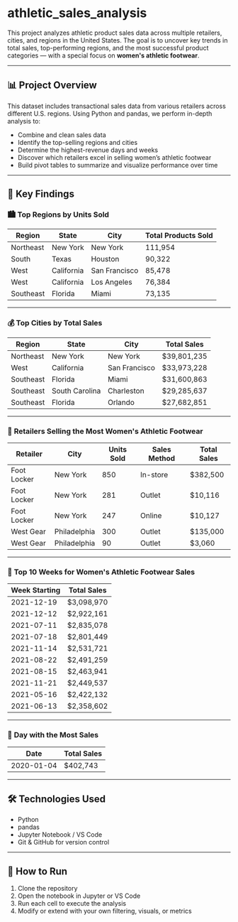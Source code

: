 # athletic_sales_analysis

This project analyzes athletic product sales data across multiple retailers, cities, and regions in the United States. The goal is to uncover key trends in total sales, top-performing regions, and the most successful product categories — with a special focus on **women's athletic footwear**.

---

## 📊 Project Overview

This dataset includes transactional sales data from various retailers across different U.S. regions. Using Python and pandas, we perform in-depth analysis to:

- Combine and clean sales data  
- Identify the top-selling regions and cities  
- Determine the highest-revenue days and weeks  
- Discover which retailers excel in selling women’s athletic footwear  
- Build pivot tables to summarize and visualize performance over time  

---

## 📌 Key Findings

### 🏙️ **Top Regions by Units Sold**
| Region    | State        | City           | Total Products Sold |
|-----------|--------------|----------------|----------------------|
| Northeast | New York     | New York       | 111,954              |
| South     | Texas        | Houston        | 90,322               |
| West      | California   | San Francisco  | 85,478               |
| West      | California   | Los Angeles    | 76,384               |
| Southeast | Florida      | Miami          | 73,135               |

---

### 💰 **Top Cities by Total Sales**
| Region    | State          | City         | Total Sales |
|-----------|----------------|--------------|-------------|
| Northeast | New York       | New York     | $39,801,235 |
| West      | California     | San Francisco| $33,973,228 |
| Southeast | Florida        | Miami        | $31,600,863 |
| Southeast | South Carolina | Charleston   | $29,285,637 |
| Southeast | Florida        | Orlando      | $27,682,851 |

---

### 👟 **Retailers Selling the Most Women's Athletic Footwear**
| Retailer   | City         | Units Sold | Sales Method | Total Sales |
|------------|--------------|------------|--------------|-------------|
| Foot Locker| New York     | 850        | In-store     | $382,500    |
| Foot Locker| New York     | 281        | Outlet       | $10,116     |
| Foot Locker| New York     | 247        | Online       | $10,127     |
| West Gear  | Philadelphia | 300        | Outlet       | $135,000    |
| West Gear  | Philadelphia | 90         | Outlet       | $3,060      |

---

### 📅 **Top 10 Weeks for Women's Athletic Footwear Sales**
| Week Starting | Total Sales |
|---------------|-------------|
| 2021-12-19    | $3,098,970  |
| 2021-12-12    | $2,922,161  |
| 2021-07-11    | $2,835,078  |
| 2021-07-18    | $2,801,449  |
| 2021-11-14    | $2,531,721  |
| 2021-08-22    | $2,491,259  |
| 2021-08-15    | $2,463,941  |
| 2021-11-21    | $2,449,537  |
| 2021-05-16    | $2,422,132  |
| 2021-06-13    | $2,358,602  |

---

### 📆 **Day with the Most Sales**
| Date       | Total Sales |
|------------|-------------|
| 2020-01-04 | $402,743    |

---

## 🛠️ Technologies Used

- Python  
- pandas  
- Jupyter Notebook / VS Code  
- Git & GitHub for version control  

---

## 🚀 How to Run

1. Clone the repository  
2. Open the notebook in Jupyter or VS Code  
3. Run each cell to execute the analysis  
4. Modify or extend with your own filtering, visuals, or metrics  
